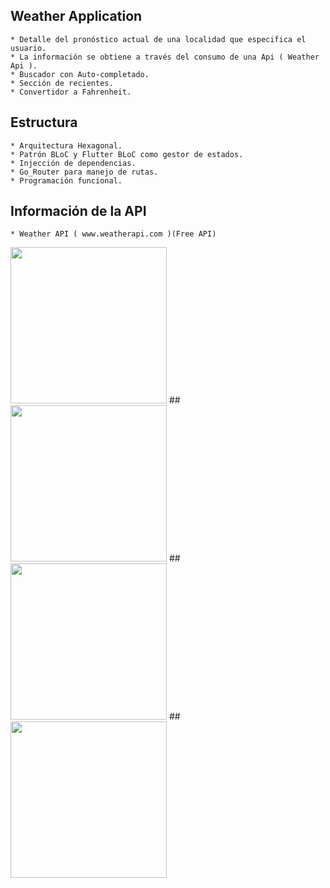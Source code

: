 ## Weather Application

    * Detalle del pronóstico actual de una localidad que especifica el usuario.
    * La información se obtiene a través del consumo de una Api ( Weather Api ).
    * Buscador con Auto-completado.
    * Sección de recientes.
    * Convertidor a Fahrenheit.
    
## Estructura 

    * Arquitectura Hexagonal.
    * Patrón BLoC y Flutter BLoC como gestor de estados.
    * Injección de dependencias.
    * Go_Router para manejo de rutas.
    * Programación funcional.


## Información de la API

    * Weather API ( www.weatherapi.com )(Free API)
    
    
<img src="https://github.com/gasparsuarez/wheater_app/assets/22453545/0e42b0f8-a7c3-4718-8c79-16ddb6da13e4" width="250">
##
<img src="https://github.com/gasparsuarez/wheater_app/assets/22453545/4f29468a-1083-4205-b574-21814406f424" width="250">
##
<img src="https://github.com/gasparsuarez/wheater_app/assets/22453545/a4525a0a-8e25-4215-9a55-d5158992e20a" width="250">
##
<img src="https://github.com/gasparsuarez/wheater_app/assets/22453545/13444ada-500c-460d-bd71-cbba3e2d0c85" width="250">
